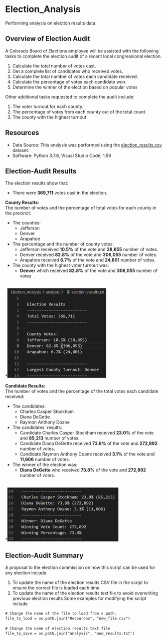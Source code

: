 # Election_Analysis
Performing analysis on election results data.

## Overview of Election Audit
A Colorado Board of Elections employee will be assisted with the following tasks to complete the election audit of a recent local congressional election.

1. Calculate the total number of votes cast.
2. Get a complete list of candidates who received votes.
3. Calculate the total number of votes each candidate received.
4. Calculate the percentage of votes each candidate won.
5. Determine the winner of the election based on popular votes

Other additional tasks requested to complete the audit include:
1. The voter turnout for each county.
2. The percentage of votes from each county out of the total count.
3. The county with the highest turnout

## Resources
- Data Source: This analysis was performed using the [election_results.csv](https://github.com/aobasuyi/Election_Analysis/blob/main/Resources/election_results.csv) dataset.
- Software: Python 3.7.6, Visual Studio Code, 1.56

## Election-Audit Results
The election results show that:
- There were **369,711** votes cast in the election.

**County Results:**<br />
The number of votes and the percentage of total votes for each county in the precinct:
- The counties:
    - Jefferson
    - Denver
    - Arapahoe
- The percentage and the number of county votes:
    - Jefferson received **10.5%** of the vote and **38,855** number of votes.
    - Denver received **82.8%** of the vote and **306,055** number of votes.
    - Arapahoe received **6.7%** of the vote and **24,801** number of votes.
- The county with the highest voter turnout was:
    - **Denver** which received **82.8%** of the vote and **306,055** number of votes
 
 <br /> *![Image](analysis/County_Votes_Results.png)

**Candidate Results:**<br />
The number of votes and the percentage of the total votes each candidate received:
- The candidates:
    - Charles Casper Stockham
    - Diana DeGette
    - Raymon Anthony Doane
- The candidates' results:
    - Candidate Charles Casper Stockham received **23.0%** of the vote and **85,213** number of votes.
    - Candidate Diana DeGette received **73.8%** of the vote and **272,892** number of votes.
    - Candidate Raymon Anthony Doane received **3.1%** of the vote and **11,606** number of votes.
- The winner of the election was:
    - **Diana DeGette** who received **73.8%** of the vote and **272,892** number of votes.

<br /> *![Image](analysis/Candidate_Votes_Results.png)

## Election-Audit Summary
A proposal to the election commission on how this script can be used for any election include
1. To update the name of the election results CSV file in the script to ensure the correct file is loaded each time.
2. To update the name of the election results text file to avoid overwriting previous election results 
Some examples for modifying the script include

```
# Change the name of the file to load from a path.
file_to_load = os.path.join("Resources", "new_file.csv")

# Change the name of election results text file
file_to_save = os.path.join("analysis", "new_results.txt")
```
